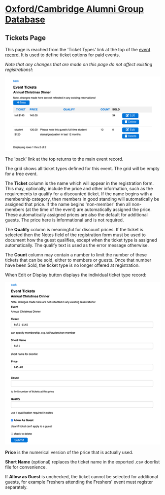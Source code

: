 # [Oxford/Cambridge Alumni Group Database](index.md)

## Tickets Page

This page is reached from the 'Ticket Types' link at the top of the [event record](event_record.md). It is used to define ticket options for paid events.

*Note that any changes that are made on this page do not affect existing registrations!*:

![top](images/tickets_page.png)

The 'back' link at the top returns to the main event record.

The grid shows all ticket types defined for this event. The grid will be empty for a free event.

The **Ticket** column is the name which will appear in the registration form. This may, optionally, include the price and other information, such as the requirements to qualify for a discounted ticket. If the name begins with a membership category, then members in good standing will automatically be assigned that price. If the name begins 'non-member' then all non-members (at the time of the event) are automatically assigned the price. These automatically assigned prices are also the default for additional guests. The price here is informational and is not required.

The **Qualify** column is meaningful for discount prices. If the ticket is selected then the Notes field of the registration form must be used to document how the guest qualifies, except when the ticket type is assigned automatically. The qualify text is used as the error message otherwise.

The **Count** column may contain a number to limit the number of these tickets that can be sold, either to members or guests. Once that number have been Sold, the ticket type is no longer offered at registration.

When Edit or Display button displays the individual ticket type record:

![ticket record](images/ticket_record.png)

**Price** is the numerical version of the price that is actually used.

**Short Name** (optional) replaces the ticket name in the exported .csv doorlist file for convenience.

If **Allow as Guest** is unchecked, the ticket cannot be selected for additional guests, for example Freshers attending the Freshers' event must register separately.
